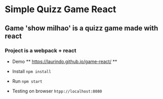 # Simple Quizz Game React

## Game 'show milhao' is a quizz game made with react

### Project is a webpack + react

* Demo
** https://laurindo.github.io/game-react/ **

* Install
``
npm install
``

* Run
``
npm start
``

* Testing on browser
``
htpp://localhost:8080
``

